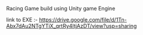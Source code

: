 Racing Game build using Unity game Engine

link to EXE :- https://drive.google.com/file/d/1Tn-Abx7dAu2NTgYTiX_qrtRy4ltjAzDT/view?usp=sharing
